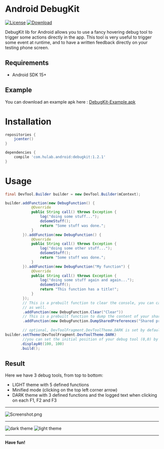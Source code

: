 # Android DebugKit 
[![License](https://img.shields.io/badge/License-Apache%202.0-blue.svg)](https://opensource.org/licenses/Apache-2.0) [ ![Download](https://api.bintray.com/packages/nebneb/DebugKit/debugkit/images/download.svg) ](https://bintray.com/nebneb/DebugKit/debugkit/_latestVersion)

DebugKit lib for Android allows you to use a fancy hovering debug tool to trigger some actions directly in the app. This tool is very useful to trigger some event at runtime, and to have a written feedback directly on your testing phone screen.

## Requirements

* Android SDK 15+

## Example

You can download an example apk here :
[DebugKit-Example.apk](https://github.com/hulab/debugkit/blob/master/resources/DebugKit-Example.apk)

# Installation
```groovy
repositories {
    jcenter()
}

dependencies {
    compile 'com.hulab.android:debugkit:1.2.1'
}
```

# Usage

```java
final DevTool.Builder builder = new DevTool.Builder(mContext);

builder.addFunction(new DebugFunction() {
            @Override
            public String call() throws Exception {
                log("doing some stuff...");
                doSomeStuff();
                return "Some stuff was done.";
            }
        }).addFunction(new DebugFunction() {
            @Override
            public String call() throws Exception {
                log("doing some other stuff...");
                doSomeStuff();
                return "Some stuff was done.";
            }
        }).addFunction(new DebugFunction("My function") {
            @Override
            public String call() throws Exception {
                log("doing some stuff again and again...");
                doSomeStuff();
                return "This function has a title!";
            }
        });                
        // This is a prebuilt function to clear the console, you can call clear() in any function
        // as well.
        .addFunction(new DebugFunction.Clear("Clear"))
        // This is a prebuilt function to dump the content of your shared preferences file.
        .addFunction(new DebugFunction.DumpSharedPreferences("Shared prefs", PREFS_FILE_NAME));
 
        // optional, DevToolFragment.DevToolTheme.DARK is set by default
builder.setTheme(DevToolFragment.DevToolTheme.DARK)
        //you can set the initial position of your debug tool (0,0) by default
       .displayAt(100, 100)
       .build();
```

## Result

Here we have 3 debug tools, from top to bottom:


* LIGHT theme with 5 defined functions
* Minified mode (clicking on the top left corner arrow)
* DARK theme with 3 defined functions and the logged text when clicking on each F1, F2 and F3
___
![Screenshot.png](https://github.com/hulab/debugkit/blob/master/resources/screenshot.png)
___
![dark theme](https://github.com/hulab/debugkit/blob/master/resources/theme_dark.gif)
![light theme](https://github.com/hulab/debugkit/blob/master/resources/theme_light.gif)
___

**Have fun!**
